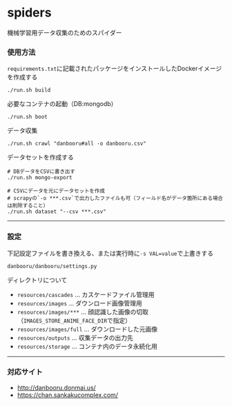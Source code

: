 # spiders

機械学習用データ収集のためのスパイダー


### 使用方法

`requirements.txt`に記載されたパッケージをインストールしたDockerイメージを作成する

```
./run.sh build
```

必要なコンテナの起動（DB:mongodb）

```
./run.sh boot
```

データ収集

```
./run.sh crawl "danbooru#all -o danbooru.csv"
```

データセットを作成する

```
# DBデータをCSVに書き出す
./run.sh mongo-export

# CSVにデータを元にデータセットを作成
# scrapyの`-o ***.csv`で出力したファイルも可（フィールド名がデータ箇所にある場合は削除すること）
./run.sh dataset "--csv ***.csv"
```

----

### 設定

下記設定ファイルを書き換える、または実行時に`-s VAL=value`で上書きする

```
danbooru/danbooru/settings.py
```

ディレクトリについて

+ `resources/cascades` ... カスケードファイル管理用
+ `resources/images` ... ダウンロード画像管理用
+ `resources/images/***` ... 顔認識した画像の切取（`IMAGES_STORE_ANIME_FACE_DIR`で指定）
+ `resources/images/full` ... ダウンロードした元画像
+ `resources/outputs` ... 収集データの出力先
+ `resources/storage` ... コンテナ内のデータ永続化用

----

### 対応サイト

+ http://danbooru.donmai.us/
+ https://chan.sankakucomplex.com/
